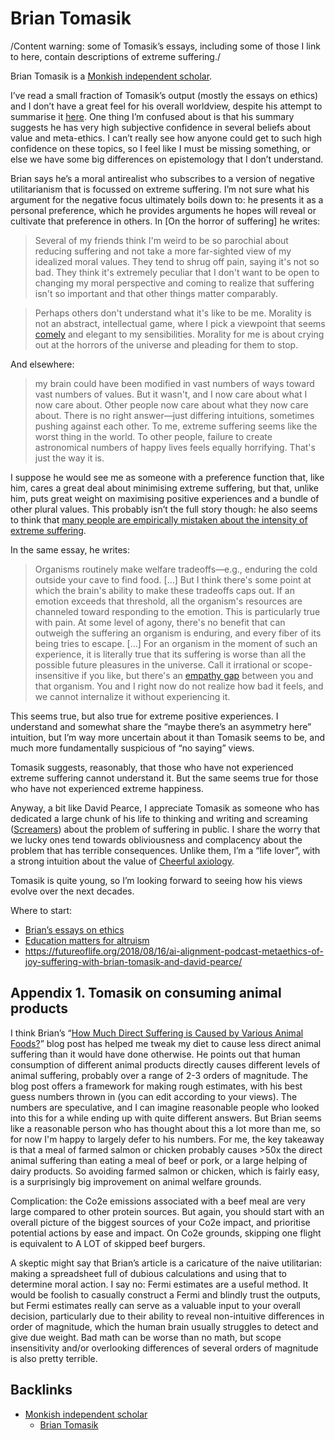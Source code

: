 # Brian Tomasik
/Content warning: some of Tomasik’s essays, including some of those I link to here, contain descriptions of extreme suffering./

Brian Tomasik is a [Monkish independent scholar](/fragments/monkish-independent-scholar.md).

I’ve read a small fraction of Tomasik’s output (mostly the essays on ethics) and I don’t have a great feel for his overall worldview, despite his attempt to summarise it [here](https://reducing-suffering.org/summary-beliefs-values-big-questions/). One thing I’m confused about is that his summary suggests he has very high subjective confidence in several beliefs about value and meta-ethics. I can’t really see how anyone could get to such high confidence on these topics, so I feel like I must be missing something, or else we have some big differences on epistemology that I don’t understand. 

Brian says he’s a moral antirealist who subscribes to a version of negative utilitarianism that is focussed on extreme suffering. I’m not sure what his argument for the negative focus ultimately boils down to: he presents it as a personal preference, which he provides arguments he hopes will reveal or cultivate that preference in others. In [On the horror of suffering] he writes:

> Several of my friends think I'm weird to be so parochial about reducing suffering and not take a more far-sighted view of my idealized moral values. They tend to shrug off pain, saying it's not so bad. They think it's extremely peculiar that I don't want to be open to changing my moral perspective and coming to realize that suffering isn't so important and that other things matter comparably.

> Perhaps others don't understand what it's like to be me. Morality is not an abstract, intellectual game, where I pick a viewpoint that seems  [comely](http://www.utilitarian-essays.com/beauty-driven-morality.html)  and elegant to my sensibilities. Morality for me is about crying out at the horrors of the universe and pleading for them to stop.

And elsewhere:

> my brain could have been modified in vast numbers of ways toward vast numbers of values. But it wasn't, and I now care about what I now care about. Other people now care about what they now care about. There is no right answer—just differing intuitions, sometimes pushing against each other. To me, extreme suffering seems like the worst thing in the world. To other people, failure to create astronomical numbers of happy lives feels equally horrifying. That's just the way it is.

I suppose he would see me as someone with a preference function that, like him, cares a great deal about minimising extreme suffering, but that, unlike him, puts great weight on maximising positive experiences and a bundle of other plural values. This probably isn’t the full story though: he also seems to think that [many people are empirically mistaken about the intensity of extreme suffering](https://reducing-suffering.org/the-horror-of-suffering/).

In the same essay, he writes:

> Organisms routinely make welfare tradeoffs—e.g., enduring the cold outside your cave to find food. […] But I think there's some point at which the brain's ability to make these tradeoffs caps out. If an emotion exceeds that threshold, all the organism's resources are channeled toward responding to the emotion. This is particularly true with pain. At some level of agony, there's no benefit that can outweigh the suffering an organism is enduring, and every fiber of its being tries to escape.
> […]
> For an organism in the moment of such an experience, it is literally true that its suffering is worse than all the possible future pleasures in the universe. Call it irrational or scope-insensitive if you like, but there's an  [empathy gap](https://en.wikipedia.org/wiki/Empathy_gap)  between you and that organism. You and I right now do not realize how bad it feels, and we cannot internalize it without experiencing it.

This seems true, but also true for extreme positive experiences. I understand and somewhat share the “maybe there’s an asymmetry here” intuition, but I’m way more uncertain about it than Tomasik seems to be, and much more fundamentally suspicious of “no saying” views.

 Tomasik suggests, reasonably, that those who have not experienced extreme suffering cannot understand it. But the same seems true for those who have not experienced extreme happiness.

Anyway, a bit like David Pearce, I appreciate Tomasik as someone who has dedicated a large chunk of his life to thinking and writing and screaming ([Screamers](/fragments/screamers.md)) about the problem of suffering in public. I share the worry that we lucky ones tend towards obliviousness and complacency about the problem that has terrible consequences. Unlike them, I’m a “life lover”, with a strong intuition about the value of [Cheerful axiology](/fragments/cheerful-axiology.md).

Tomasik is quite young, so I’m looking forward to seeing how his views evolve over the next decades.

Where to start:
* [Brian’s essays on ethics](https://reducing-suffering.org/#ethics)
* [Education matters for altruism](https://longtermrisk.org/education-matters-for-altruism/#Taking_the_big_picture_Textbooks_review_articles_and_Wikipedia)
* https://futureoflife.org/2018/08/16/ai-alignment-podcast-metaethics-of-joy-suffering-with-brian-tomasik-and-david-pearce/

## Appendix 1. Tomasik on consuming animal products
I think Brian’s “[How Much Direct Suffering is Caused by Various Animal Foods?](https://reducing-suffering.org/how-much-direct-suffering-is-caused-by-various-animal-foods/)” blog post has helped me tweak my diet to cause less direct animal suffering than it would have done otherwise. He points out that human consumption of different animal products directly causes different levels of animal suffering, probably over a range of 2-3 orders of magnitude. The blog post offers a framework for making rough estimates, with his best guess numbers thrown in (you can edit according to your views). The numbers are speculative, and I can imagine reasonable people who looked into this for a while ending up with quite different answers. But Brian seems like a reasonable person who has thought about this a lot more than me, so for now I'm happy to largely defer to his numbers. For me, the key takeaway is that a meal of farmed salmon or chicken probably causes  >50x the direct animal suffering than eating a meal of beef or pork, or a large helping of dairy products. So avoiding farmed salmon or chicken, which is fairly easy, is a surprisingly big improvement on animal welfare grounds. 

Complication: the Co2e emissions associated with a beef meal are very large compared to other protein sources. But again, you should start with an overall picture of the biggest sources of your Co2e impact, and prioritise potential actions by ease and impact. On Co2e grounds, skipping one flight is equivalent to A LOT of skipped beef burgers. 

A skeptic might say that Brian’s article is a caricature of the naive utilitarian: making a spreadsheet full of dubious calculations and using that to determine moral action. I say no: Fermi estimates are a useful method. It would be foolish to casually construct a Fermi and blindly trust the outputs, but Fermi estimates really can serve as a valuable input to your overall decision, particularly due to their ability to reveal non-intuitive differences in order of magnitude, which the human brain usually struggles to detect and give due weight. Bad math can be worse than no math, but scope insensitivity and/or overlooking differences of several orders of magnitude is also pretty terrible.

## Backlinks
* [Monkish independent scholar](/fragments/monkish-independent-scholar.md)
	* [Brian Tomasik](/people/brian-tomasik.md)

<!-- #web/people -->

<!-- {BearID:brian-tomasik.md} -->

